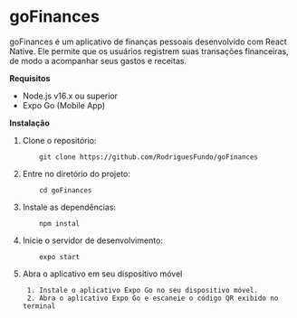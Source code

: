 # goFinances
goFinances é um aplicativo de finanças pessoais desenvolvido com React Native. Ele permite que os usuários registrem suas transações financeiras, de modo a acompanhar seus gastos e receitas.

**Requisitos**

* Node.js v16.x ou superior
* Expo Go (Mobile App)

**Instalação**

1. Clone o repositório:
    
    ```
        git clone https://github.com/RodriguesFundo/goFinances
    ```
2. Entre no diretório do projeto:

    ```
        cd goFinances
    ```
3. Instale as dependências:
    ```
        npm instal
    ```
4. Inicie o servidor de desenvolvimento:
    ```
        expo start
    ```
5. Abra o aplicativo em seu dispositivo móvel
   ```
    1. Instale o aplicativo Expo Go no seu dispositivo móvel.
    2. Abra o aplicativo Expo Go e escaneie o código QR exibido no terminal
   ``` 